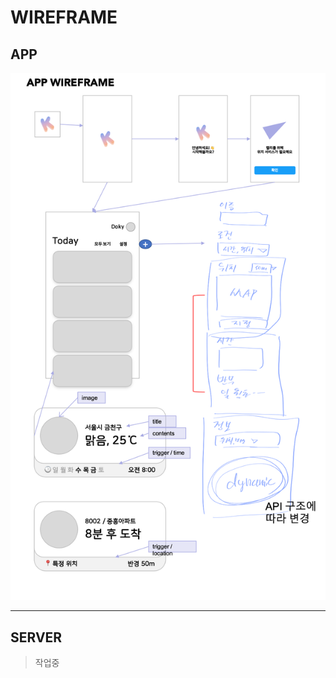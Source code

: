 # WIREFRAME

## APP
![](https://github.com/Team-Kelly/Requirements/raw/main/wireframe/app/210318.png)

___
## SERVER

> 작업중

